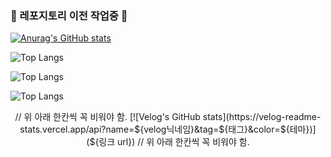 ### 🚧 레포지토리 이전 작업중 👋

<!--
**saohwan/saohwan** is a ✨ _special_ ✨ repository because its `README.md` (this file) appears on your GitHub profile.

Here are some ideas to get you started:

- 🔭 I’m currently working on ...
- 🌱 I’m currently learning ...
- 👯 I’m looking to collaborate on ...
- 🤔 I’m looking for help with ...
- 💬 Ask me about ...
- 📫 How to reach me: ...
- 😄 Pronouns: ...
- ⚡ Fun fact: ...
-->


[![Anurag's GitHub stats](https://github-readme-stats.vercel.app/api?username=saohwan)](https://github.com/anuraghazra/github-readme-stats)

![Top Langs](https://github-readme-stats.vercel.app/api/top-langs/?username=saohwan&layout=compact&theme=본인이선택한테마명&langs_count=3)

![Top Langs](https://github-readme-stats.vercel.app/api/top-langs/?username=anuraghazra&layout=compact)

![Top Langs](https://saohwan.github.io/)


<div align="center" style="text-align:center">
  //  위 아래 한칸씩 꼭 비워야 함.
  [![Velog's GitHub stats](https://velog-readme-stats.vercel.app/api?name=${velog닉네임}&tag=${태그}&color=${테마})](${링크 url})
  //  위 아래 한칸씩 꼭 비워야 함.
</div>
